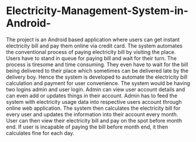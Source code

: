 # Electricity-Management-System-in-Android-
The project is an Android based application where users can get instant electricity bill and pay them online via credit card. The system automates the conventional process of paying electricity bill by visiting the place. Users have to stand in queue for paying bill and wait for their turn. The process is tiresome and time consuming. They even have to wait for the bill being delivered to their place which sometimes can be delivered late by the delivery boy. Hence the system is developed to automate the electricity bill calculation and payment for user convenience. The system would be having two logins admin and user login. Admin can view user account details and can even add or updates things in their account. Admin has to feed the system with electricity usage data into respective users account through online web application. The system then calculates the electricity bill for every user and updates the information into their account every month. User can then view their electricity bill and pay on the spot before month end. If user is incapable of paying the bill before month end, it then calculates fine for each day.
